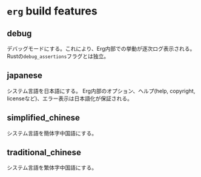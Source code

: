# `erg` build features

## debug

デバッグモードにする。これにより、Erg内部での挙動が逐次ログ表示される。
Rustの`debug_assertions`フラグとは独立。

## japanese

システム言語を日本語にする。
Erg内部のオプション、ヘルプ(help, copyright, licenseなど)、エラー表示は日本語化が保証される。

## simplified_chinese

システム言語を簡体字中国語にする。

## traditional_chinese

システム言語を繁体字中国語にする。

